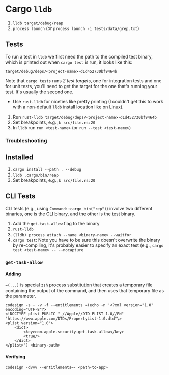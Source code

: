 # Cargo `lldb`

1. `lldb target/debug/reap`
2. `process launch` (or `process launch -i tests/data/grep.txt`)

## Tests

To run a test in `lldb` we first need the path to the compiled test binary, which is printed out when `cargo test` is run, it looks like this:

    target/debug/deps/<project-name>-d1d452730bf9464b

Note that `cargo tests` runs *2 test targets*, one for integration tests and one for unit tests, you'll need to get the target for the one that's running your test. It's usually the second one.

- Use `rust-lldb` for niceties like pretty printing (I couldn't get this to work with a non-default `lldb` install location like on Linux).

1. Run `rust-lldb target/debug/deps/<project-name>-d1d452730bf9464b`
2. Set breakpoints, e.g., `b src/file.rs:20`
3. In `lldb` run `run <test-name>` (or `run --test <test-name>`)

### Troubleshooting

## Installed

1. `cargo install --path . --debug`
2. `lldb .cargo/bin/reap`
3. Set breakpoints, e.g., `b src/file.rs:20`

## CLI Tests

CLI tests (e.g., using `Command::cargo_bin("rep")`) involve two different binaries, one is the CLI binary, and the other is the test binary.

1. Add the `get-task-allow` flag to the binary
2. `rust-lldb`
3. `(lldb) process attach --name <binary-name> --waitfor`
4. `cargo test`: Note you have to be sure this doesn't overwrite the binary by re-compiling, it's probably easier to specify an exact test (e.g., `cargo test <test-name> -- --nocapture`

### `get-task-allow`

#### Adding

`=(...)` is special `zsh` process substitution that creates a temporary file containing the output of the command, and then uses that temporary file as the parameter.

```
codesign -s - -v -f --entitlements =(echo -n '<?xml version="1.0" encoding="UTF-8"?>
<!DOCTYPE plist PUBLIC "-//Apple//DTD PLIST 1.0//EN" "https://www.apple.com/DTDs/PropertyList-1.0.dtd"\>
<plist version="1.0">
    <dict>
        <key>com.apple.security.get-task-allow</key>
        <true/>
    </dict>
</plist>') <binary-path>
```

#### Verifying

`codesign -dvvv --entitlements=- <path-to-app>`
